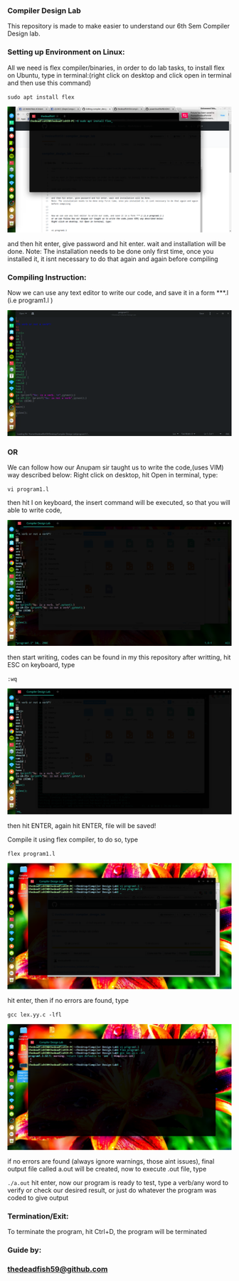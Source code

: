 ### Compiler Design Lab

This repository is made to make easier to understand our 6th Sem Compiler Design lab. 

### Setting up Environment on Linux:

All we need is flex compiler/binaries, in order to do lab tasks, to install flex on Ubuntu, type in terminal:(right click on desktop and click open in terminal and then use this command)


 `sudo apt install flex `

![](https://github.com/thedeadfish59/compiler_design_lab/raw/master/flex.png)

and then hit enter, give password and hit enter. wait and installation will be done. 
Note: The installation needs to be done only first time, once you installed it, it isnt necessary to do that again and again before compiling 

### Compiling Instruction:

Now we can use any text editor to write our code, and save it in a form ***.l (i.e program1.l )

![](https://github.com/thedeadfish59/compiler_design_lab/raw/master/DeepinScreenshot_20180314171306.png)

### OR 
We can follow how our Anupam sir taught us to write the code,(uses VIM) way described below:
Right click on desktop, hit Open in terminal, type:

 `vi program1.l`


then hit I on keyboard, the insert command will be executed, so that you will able to write code,

![](https://github.com/thedeadfish59/compiler_design_lab/raw/master/DeepinScreenshot_20180314171418.png)

then start writing, codes can be found in my this repository
after writting, hit ESC on keyboard, type

  
 `:wq`

![](https://github.com/thedeadfish59/compiler_design_lab/raw/master/DeepinScreenshot_20180314171801.png)

then hit ENTER, again hit ENTER, file will be saved!

Compile it using flex compiler, to do so, type


  `flex program1.l`

![](https://github.com/thedeadfish59/compiler_design_lab/raw/master/DeepinScreenshot_20180314172059.png)

hit enter, then if no errors are found, type


 `gcc lex.yy.c -lfl`

![](https://github.com/thedeadfish59/compiler_design_lab/raw/master/DeepinScreenshot_20180314172314.png)

if no errors are found (always ignore warnings, those aint issues), final output file called a.out will be created, now to execute .out file, type

 `./a.out`
hit enter, now our program is ready to test, type a verb/any word to verify or check our desired result, or just do whatever the program was coded to give output 

### Termination/Exit:
To terminate the program, hit Ctrl+D, the program will be terminated

### Guide by:
### thedeadfish59@github.com
